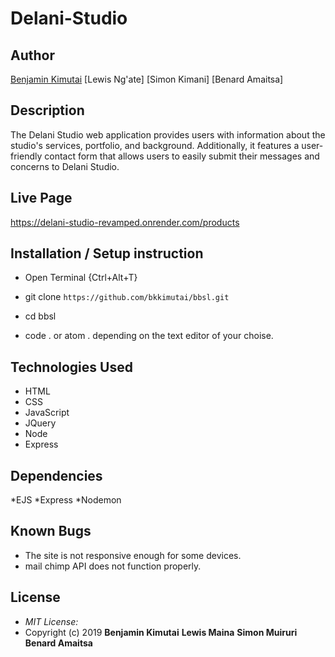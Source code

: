 # Delani-Studio

## Author

[Benjamin Kimutai]( https://github.com/bkkimutai)
[Lewis Ng'ate]
[Simon Kimani]
[Benard Amaitsa]


## Description

The Delani Studio web application provides users with information about the studio's services, portfolio, and background. Additionally, it features a user-friendly contact form that allows users to easily submit their messages and concerns to Delani Studio.

## Live Page 
https://delani-studio-revamped.onrender.com/products

## Installation / Setup instruction
* Open Terminal {Ctrl+Alt+T}

* git clone ```https://github.com/bkkimutai/bbsl.git```

* cd bbsl

* code . or atom . depending on the text editor of your choise.

## Technologies Used

* HTML
* CSS
* JavaScript
* JQuery
* Node
* Express

## Dependencies
*EJS
*Express
*Nodemon
## Known Bugs
* The site is not responsive enough for some devices. 
* mail chimp API does not function properly.

## License
* *MIT License:*
* Copyright (c) 2019 **Benjamin Kimutai** **Lewis Maina** **Simon Muiruri** **Benard Amaitsa**


